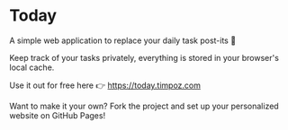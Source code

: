 # Today

A simple web application to replace your daily task post-its 📝

Keep track of your tasks privately, everything is stored in your browser's local cache.

Use it out for free here 👉 https://today.timpoz.com

Want to make it your own? Fork the project and set up your personalized website on GitHub Pages!
